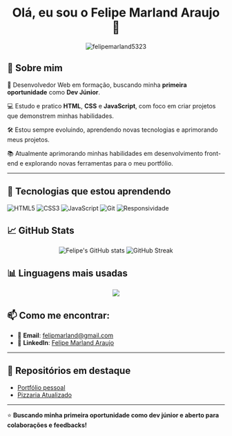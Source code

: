 <h1 align="center">Olá, eu sou o Felipe Marland Araujo 👋</h1>

<p align="center">
  <img src="https://komarev.com/ghpvc/?username=felipemarland5323&label=Profile%20views&color=0e75b6&style=flat" alt="felipemarland5323" />
</p>

## 🚀 Sobre mim

🎯 Desenvolvedor Web em formação, buscando minha **primeira oportunidade** como **Dev Júnior**.

💻 Estudo e pratico **HTML**, **CSS** e **JavaScript**, com foco em criar projetos que demonstrem minhas habilidades.

🛠️ Estou sempre evoluindo, aprendendo novas tecnologias e aprimorando meus projetos.

📚 Atualmente aprimorando minhas habilidades em desenvolvimento front-end e explorando novas ferramentas para o meu portfólio.

---

## 🔧 Tecnologias que estou aprendendo

![HTML5](https://img.shields.io/badge/HTML5-orange)
![CSS3](https://img.shields.io/badge/CSS3-blue)
![JavaScript](https://img.shields.io/badge/JavaScript-yellow)
![Git](https://img.shields.io/badge/Git%20&%20GitHub-lightgrey)
![Responsividade](https://img.shields.io/badge/Responsividade-green)



## 📈 GitHub Stats

<p align="center">
  <img src="https://github-readme-stats.vercel.app/api?username=felipmarland5323&show_icons=true&theme=radical" alt="Felipe's GitHub stats" />
  <img src="https://github-readme-streak-stats.herokuapp.com/?user=felipmarland5323&theme=radical" alt="GitHub Streak" />
  
</p>

## 📊 Linguagens mais usadas

<p align="center">
  <img src="https://github-readme-stats.vercel.app/api/top-langs/?username=felipmarland5323&layout=compact&theme=radical" />
</p>



## 📫 Como me encontrar:

- 📧 **Email**: felipmarland@gmail.com
- 💼 **LinkedIn**: [Felipe Marland Araujo](https://www.linkedin.com/in/felipe-marland-araujo-3a9660210/)

---

## 🚀 Repositórios em destaque

- [Portfólio pessoal](https://github.com/felipmarland5323/portfolio_felipemarland)
- [Pizzaria Atualizado](https://github.com/felipmarland5323/pizzaria-atualizado)

---

⭐️ **Buscando minha primeira oportunidade como dev júnior e aberto para colaborações e feedbacks!**

